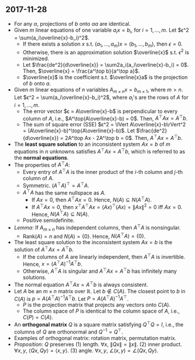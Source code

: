 ## 2017-11-28

- For any $α$, projections of $b$ onto $αa$ are identical.
- Given $m$ linear equations of one variable $a_ix=b_i$, for $i=1,...,m$. Let $ϵ^2 = \sum(a_i\overline{x}-b_i)^2$.
    - If there exists a solution $x$ s.t. $(a_1,...,a_m)x = (b_1,...,b_m)$, then $ϵ = 0$.
    - Otherwise, there is an approximation solution $\overline{x}$ s.t. $ϵ^2$ is minimized.
    - Let $\frac{de^2}{d\overline{x}} = \sum2a_i(a_i\overline{x}-b_i) = 0$. Then, $\overline{x} = \frac{a^\top b}{a^\top a}$.
    - $\overline{x}$ is the coefficient s.t. $\overline{x}a$ is the projection of $b$ onto $a$.
- Given $m$ linear equations of $n$ variables $A_{m\times n}x=b_{m\times 1}$, where $m > n$. Let $ϵ^2 = \sum(a_i\overline{x}-b_i)^2$, where $a_i$'s are the rows of $A$ for $i=1,...,m$.
    - The error vector $ϵ = A\overline{x}-b$ is perpendicular to every column of $A$, i.e., $A^\top(A\overline{x}-b) = 0$. Then, $A^\top Ax = A^\top b$.
    - The sum of square error (SSE) $ϵ^2 = \lVert A\overline{x}-b\rVert^2 = (A\overline{x}-b)^\top(A\overline{x}-b)$. Let $\frac{de^2}{d\overline{x}} = 2A^\top Ax - 2A^\top b = 0$. Then, $A^\top Ax = A^\top b$.
- The __least square solution__ to an inconsistent system $Ax = b$ of $m$ equations in $n$ unknowns satisfies $A^\top Ax = A^\top b$, which is referred to as the __normal equations__.
- The properties of $A^\top A$:
    - Every entry of $A^\top A$ is the inner product of the $i$-th column and $j$-th column of $A$.
    - Symmetric. $(A^\top A)^\top = A^\top A$.
    - $A^\top A$ has the same nullspace as $A$.
        - If $Ax=0$, then $A^\top Ax = 0$. Hence, $N(A) \subseteq N(A^\top A)$.
        - If $A^\top Ax = 0$, then $x^\top A^\top Ax = (Ax)^\top(Ax) = \lVert Ax \rVert^2 = 0$ iff $Ax = 0$. Hence, $N(A^\top A) \subseteq N(A)$.
    - Positive semidefinite.
- _Lemma_: If $A_{m\times n}$ has independent columns, then $A^\top A$ is nonsingular.
    - Rank$(A) = n$ and $N(A) = \{0\}$. Hence, $N(A^\top A) = \{0\}$.
- The least square solution to the inconsistent system $Ax=b$ is the solution of $A^\top Ax = A^\top b$.
    - If the columns of $A$ are linearly independent, then $A^\top A$ is invertible. Hence, $x = (A^\top A)^{-1}A^\top b$.
    - Otherwise, $A^\top A$ is singular and $A^\top Ax = A^\top b$ has infinitely many solutions.
- The normal equation $A^\top Ax = A^\top b$ is always consistent.
- Let $A$ be an $m\times n$ matrix over $\mathbb{R}$. Let $b\not\in C(A)$. The closest point to $b$ in $C(A)$ is $p = A(A^\top A)^{-1}A^\top b$. Let $P = A(A^\top A)^{-1}A^\top$.
    - $P$ is the projection matrix that projects any vectors onto $C(A)$.
    - The column space of $P$ is identical to the column space of $A$, i.e., $C(P) = C(A)$.
- An __orthogonal matrix__ $Q$ is a square matrix satisfying $Q^\top Q = I$, i.e., the columns of $Q$ are orthonormal and $Q^{-1} = Q^\top$.
- Examples of orthogonal matrix: rotation matrix, permutation matrix.
- _Proposition_: $Q$ preserves (1) length. $\forall x$, $\lVert Qx \rVert = \lVert x \rVert$. (2) inner product. $\forall x,y$, $\langle Qx, Qy \rangle = \langle x, y \rangle$. (3) angle. $\forall x,y$, $\angle(x,y) = \angle(Qx,Qy)$.
